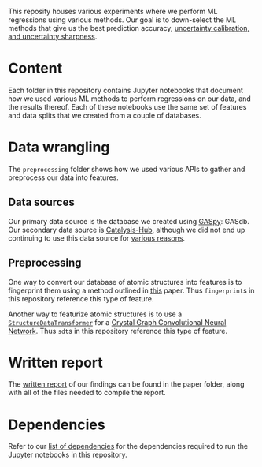 This reposity houses various experiments where we perform ML regressions using various methods.
Our goal is to down-select the ML methods that give us the best prediction accuracy, [uncertainty calibration, and uncertainty sharpness](https://arxiv.org/abs/1807.00263).

# Content

Each folder in this repository contains Jupyter notebooks that document how we used various ML methods to perform regressions on our data, and the results thereof.
Each of these notebooks use the same set of features and data splits that we created from a couple of databases.


# Data wrangling

The `preprocessing` folder shows how we used various APIs to gather and preprocess our data into features.

## Data sources

Our primary data source is the database we created using [GASpy](https://github.com/ulissigroup/GASpy):  GASdb.
Our secondary data source is [Catalysis-Hub](https://www.catalysis-hub.org), although we did not end up continuing to use this data source for [various reasons](./preprocessing/profiling/profile_cathub_feature_space.ipynb).

## Preprocessing

One way to convert our database of atomic structures into features is to fingerprint them using a method outlined in [this](https://www.nature.com/articles/s41929-018-0142-1) paper.
Thus `fingerprint`s in this repository reference this type of feature.

Another way to featurize atomic structures is to use a [`StructureDataTransformer`](https://github.com/ulissigroup/cgcnn/blob/sklearn_refactor/cgcnn/data.py#L378) for a [Crystal Graph Convolutional Neural Network](https://journals.aps.org/prl/abstract/10.1103/PhysRevLett.120.145301).
Thus `sdt`s in this repository reference this type of feature.

# Written report

The [written report](./paper/uncertainty_benchmarking.pdf) of our findings can be found in the paper folder, along with all of the files needed to compile the report.


# Dependencies

Refer to our [list of dependencies](./notes/dependencies.md) for the dependencies required to run the Jupyter notebooks in this repository.

